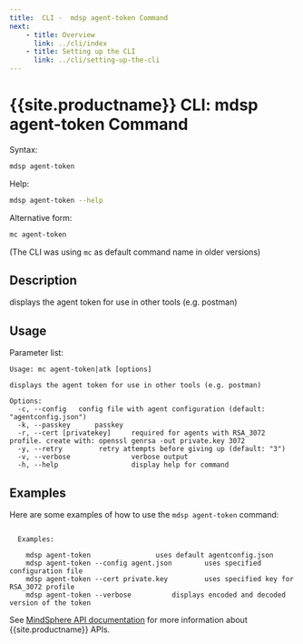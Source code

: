 ```yaml
---
title:  CLI -  mdsp agent-token Command
next:
    - title: Overview
      link: ../cli/index
    - title: Setting up the CLI
      link: ../cli/setting-up-the-cli
---
```


# {{site.productname}} CLI: mdsp agent-token Command

Syntax:

```bash
mdsp agent-token
```

Help:

```bash
mdsp agent-token --help
```

Alternative form:

```bash
mc agent-token
```

(The CLI was using `mc` as default command name in older versions)

## Description

displays the agent token for use in other tools (e.g. postman)

## Usage

Parameter list:

```text
Usage: mc agent-token|atk [options]

displays the agent token for use in other tools (e.g. postman)

Options:
  -c, --config   config file with agent configuration (default: "agentconfig.json")
  -k, --passkey      passkey
  -r, --cert [privatekey]     required for agents with RSA_3072 profile. create with: openssl genrsa -out private.key 3072
  -y, --retry         retry attempts before giving up (default: "3")
  -v, --verbose               verbose output
  -h, --help                  display help for command

```

## Examples

Here are some examples of how to use the `mdsp agent-token` command:

```text

  Examples:

    mdsp agent-token   				uses default agentconfig.json
    mdsp agent-token --config agent.json 		uses specified configuration file
    mdsp agent-token --cert private.key 		uses specified key for RSA_3072 profile
    mdsp agent-token --verbose 			displays encoded and decoded version of the token

```

See [MindSphere API documentation](https://documentation.mindsphere.io/MindSphere/apis/index.html) for more information about {{site.productname}} APIs.
